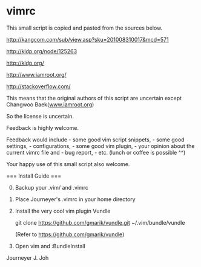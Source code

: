 vimrc
=====

This small script is copied and pasted from the sources below.

http://kangcom.com/sub/view.asp?sku=201008310017&mcd=571

http://kldp.org/node/125263

http://kldp.org/

http://www.iamroot.org/

http://stackoverflow.com/

This means that the original authors of this script are uncertain except Changwoo Baek(www.iamroot.org)

So the license is uncertain.

Feedback is highly welcome.

Feedback would include 
	- some good vim script snippets, 
	- some good settings, 
	- configurations, 
	- some good vim plugin,
	- your opinion about the current vimrc file and 
	- bug report, 
	- etc. (lunch or coffee is possible ^^)

Your happy use of this small script also welcome.


=== Install Guide ===

0. Backup your .vim/ and .vimrc

1. Place Journeyer's .vimrc in your home directory

2. Install the very cool vim plugin Vundle

	git clone https://github.com/gmarik/vundle.git ~/.vim/bundle/vundle

	(Refer to https://github.com/gmarik/vundle)

3. Open vim and :BundleInstall


Journeyer J. Joh


